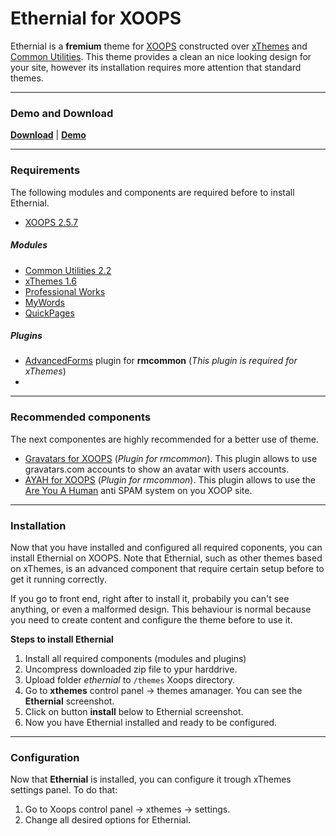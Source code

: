 Ethernial for XOOPS
=========
Ethernial is a __fremium__ theme for [XOOPS](http://xoops.org) constructed over [xThemes](https://github.com/bitcero/xthemes) and [Common Utilities](http://rmcommon.com). This theme provides a clean an nice looking design for your site, however its installation requires more attention that standard themes.

---

### Demo and Download
__[Download](https://github.com/bitcero/ethernial/archive/v1.0.0.zip)__  |  __[Demo](http://ethernial.xoopstastic.com)__

---

### Requirements
The following modules and components are required before to install Ethernial.

* [XOOPS 2.5.7](http://xoops.org)

##### Modules
* [Common Utilities 2.2](http://rmcommon.com)
* [xThemes 1.6](https://github.com/bitcero/xthemes/releases)
* [Professional Works](https://github.com/bitcero/works/releases)
* [MyWords](https://github.com/bitcero/mywords/releases)
* [QuickPages](https://github.com/bitcero/qpages/releases)

##### Plugins
* [AdvancedForms](https://github.com/bitcero/advform/releases) plugin for __rmcommon__ (_This plugin is required for xThemes_)
* 
---

### Recommended components
The next componentes are highly recommended for a better use of theme.
* [Gravatars for XOOPS](https://github.com/bitcero/gravatar/releases) (_Plugin for rmcommon_). This plugin allows to use gravatars.com accounts to show an avatar with users accounts.
* [AYAH for XOOPS](https://github.com/bitcero/AYAH/releases) (_Plugin for rmcommon_). This plugin allows to use the [Are You A Human](http://areyouahuman.com/) anti SPAM system on you XOOP site.

---

### Installation
Now that you have installed and configured all required coponents, you can install Ethernial on XOOPS. Note that Ethernial, such as other themes based on xThemes, is an advanced component that require certain setup before to get it running correctly.

If you go to front end, right after to install it, probabily you can't see anything, or even a malformed design. This behaviour is normal because you need to create content and configure the theme before to use it.

__Steps to install Ethernial__

1. Install all required components (modules and plugins)
2. Uncompress downloaded zip file to ypur harddrive.
3. Upload folder _*ethernial*_ to `/themes` Xoops directory.
4. Go to __xthemes__ control panel -> themes amanager. You can see the __Ethernial__ screenshot.
5. Click on button __install__ below to Ethernial screenshot.
6. Now you have Ethernial installed and ready to be configured.

---

### Configuration

Now that __Ethernial__ is installed, you can configure it trough xThemes settings panel. To do that:

1. Go to Xoops control panel -> xthemes -> settings.
2. Change all desired options for Ethernial.
